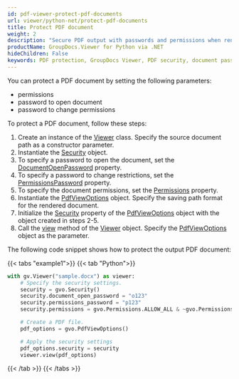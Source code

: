 ```yaml
---
id: pdf-viewer-protect-pdf-documents
url: viewer/python-net/protect-pdf-documents
title: Protect PDF document
weight: 2
description: "Secure PDF output with passwords and permissions when rendering documents using GroupDocs.Viewer."
productName: GroupDocs.Viewer for Python via .NET
hideChildren: False
keywords: PDF protection, GroupDocs Viewer, PDF security, document password, PDF permissions, GroupDocs, PDF restrictions
---
```

You can protect a PDF document by setting the following parameters:

* permissions
* password to open document
* password to change permissions

To protect a PDF document, follow these steps:

1. Create an instance of the [Viewer](https://reference.groupdocs.com/viewer/python-net/groupdocs.viewer/viewer) class. Specify the source document path as a constructor parameter.
2. Instantiate the [Security](https://reference.groupdocs.com/viewer/python-net/groupdocs.viewer.options/security) object.
3. To specify a password to open the document, set the [DocumentOpenPassword](https://reference.groupdocs.com/viewer/python-net/groupdocs.viewer.options/security/#properties) property.
4. To specify a password to change restrictions, set the [PermissionsPassword](https://reference.groupdocs.com/viewer/python-net/groupdocs.viewer.options/security/#properties) property. 
5. To specify the document permissions, set the [Permissions](https://reference.groupdocs.com/viewer/python-net/groupdocs.viewer.options/permissions) property.
6. Instantiate the [PdfViewOptions](https://reference.groupdocs.com/viewer/python-net/groupdocs.viewer.options/pdfviewoptions) object. Specify the saving path format for the rendered document.
7. Initialize the [Security](https://reference.groupdocs.com/viewer/python-net/groupdocs.viewer.options/pdfviewoptions/#properties) property of the [PdfViewOptions](https://reference.groupdocs.com/viewer/python-net/groupdocs.viewer.options/pdfviewoptions) object with the object created in steps 2-5.
8. Call the [view](https://reference.groupdocs.com/viewer/python-net/groupdocs.viewer/viewer/#methods) method of the [Viewer](https://reference.groupdocs.com/viewer/python-net/groupdocs.viewer/viewer) object. Specify the [PdfViewOptions](https://reference.groupdocs.com/viewer/python-net/groupdocs.viewer.options/pdfviewoptions) object as the parameter.

The following code snippet shows how to protect the output PDF document:

{{< tabs "example1">}}
{{< tab "Python">}}
```python
with gv.Viewer("sample.docx") as viewer:
    # Specify the security settings.
    security = gvo.Security()
    security.document_open_password = "o123"
    security.permissions_password = "p123"
    security.permissions = gvo.Permissions.ALLOW_ALL & ~gvo.Permissions.DENY_PRINTING

    # Create a PDF file.
    pdf_options = gvo.PdfViewOptions()

    # Apply the security settings
    pdf_options.security = security
    viewer.view(pdf_options)
```
{{< /tab >}}
{{< /tabs >}}